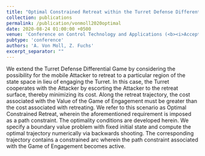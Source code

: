 ```yaml
---
title: "Optimal Constrained Retreat within the Turret Defense Differential Game"
collection: publications
permalink: /publication/vonmoll2020optimal
date: 2020-08-24 01:00:00 +0500
venue: 'Conference on Control Technology and Applications (<b><i>Accepted</i></b>)'
pubtype: 'conference'
authors: 'A. Von Moll, Z. Fuchs'
excerpt_separator: ""
---
```

We extend the Turret Defense Differential Game by considering the possibility for the mobile Attacker to retreat to a particular region of the state space in lieu of engaging the Turret. In this case, the Turret cooperates with the Attacker by escorting the Attacker to the retreat surface, thereby minimizing its cost. Along the retreat trajectory, the cost associated with the Value of the Game of Engagement must be greater than the cost associated with retreating. We refer to this scenario as Optimal Constrained Retreat, wherein the aforementioned requirement is imposed as a path constraint. The optimality conditions are developed herein. We specify a boundary value problem with fixed initial state and compute the optimal trajectory numerically via backwards shooting. The corresponding trajectory contains a constrained arc wherein the path constraint associated with the Game of Engagement becomes active.
